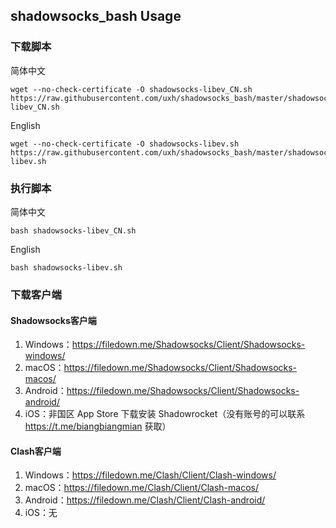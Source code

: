 ## shadowsocks_bash Usage

### 下载脚本

简体中文

```shell
wget --no-check-certificate -O shadowsocks-libev_CN.sh https://raw.githubusercontent.com/uxh/shadowsocks_bash/master/shadowsocks-libev_CN.sh
```

English

```shell
wget --no-check-certificate -O shadowsocks-libev.sh https://raw.githubusercontent.com/uxh/shadowsocks_bash/master/shadowsocks-libev.sh
```

### 执行脚本

简体中文

```shell
bash shadowsocks-libev_CN.sh
```

English

```shell
bash shadowsocks-libev.sh
```

### 下载客户端

#### Shadowsocks客户端

1. Windows：https://filedown.me/Shadowsocks/Client/Shadowsocks-windows/
2. macOS：https://filedown.me/Shadowsocks/Client/Shadowsocks-macos/
3. Android：https://filedown.me/Shadowsocks/Client/Shadowsocks-android/
4. iOS：非国区 App Store 下载安装 Shadowrocket（没有账号的可以联系 https://t.me/biangbiangmian 获取）

#### Clash客户端

1. Windows：https://filedown.me/Clash/Client/Clash-windows/
2. macOS：https://filedown.me/Clash/Client/Clash-macos/
3. Android：https://filedown.me/Clash/Client/Clash-android/
4. iOS：无

